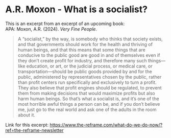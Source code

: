 # A.R. Moxon - What is a socialist?


This is an excerpt from an excerpt of an upcoming book:  
  APA: Moxon, A.R. (2024).  _Very Fine People_.

> A “socialist,” by the way, is somebody who thinks that society exists, and that governments should work for the health and thriving of human beings, and that this means that some things that are conducive to the public good are good in and of themselves even if they don’t create profit for industry, and therefore many such things—like education, or art, or the judicial process, or medical care, or transportation—should be public goods provided by and for the public, administered by representatives chosen by the public, rather than profit centers run specifically and exclusively to turn a profit. They also believe that profit engines should be regulated, to prevent them from making decisions that would maximize profits but also harm human beings. So that’s what a socialist is, and it’s one of the most horrible awful things a person can be, and if you don’t believe me, just go to the real world and ask one of the adults in the room about it.  

Link for this excerpt: <https://www.the-reframe.com/what-do-we-do-now/?ref=the-reframe-newsletter>  